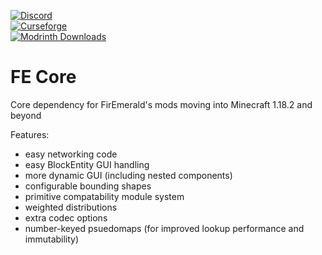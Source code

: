 [![Discord](https://img.shields.io/discord/176190900945289237?style=flat-square&logo=discord&logoColor=ffffff&label=Discord)](https://discord.gg/ykHRhmC)  
[![Curseforge](https://cf.way2muchnoise.eu/short_664497_downloads.svg?badge_style=flat)](https://www.curseforge.com/minecraft/mc-mods/fe-core)  
[![Modrinth Downloads](https://img.shields.io/modrinth/dt/e1T7Xlhf?style=flat-square&logo=modrinth)](https://modrinth.com/mod/fe-core)
# FE Core
Core dependency for FirEmerald's mods moving into Minecraft 1.18.2 and beyond

Features:  
 - easy networking code  
 - easy BlockEntity GUI handling  
 - more dynamic GUI (including nested components)  
 - configurable bounding shapes  
 - primitive compatability module system  
 - weighted distributions
 - extra codec options
 - number-keyed psuedomaps (for improved lookup performance and immutability)

